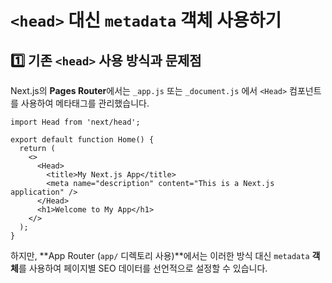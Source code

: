 # `<head>` 대신 `metadata` 객체 사용하기
## 1️⃣ 기존 `<head>` 사용 방식과 문제점
Next.js의 **Pages Router**에서는 `_app.js` 또는 `_document.js` 에서 `<Head>` 컴포넌트를 사용하여 메타태그를 관리했습니다.
```tsx
import Head from 'next/head';

export default function Home() {
  return (
    <>
      <Head>
        <title>My Next.js App</title>
        <meta name="description" content="This is a Next.js application" />
      </Head>
      <h1>Welcome to My App</h1>
    </>
  );
}
```
하지만, **App Router (`app/` 디렉토리 사용)**에서는 이러한 방식 대신 `metadata` **객체**를 사용하여 페이지별 SEO 데이터를 선언적으로 설정할 수 있습니다.

